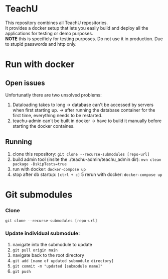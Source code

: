 # TeachU
This repository combines all TeachU repositories.  
It provides a docker setup that lets you easily build and deploy all the applications for testing or demo purposes.  
**NOTE** this is specificly for testing purposes. Do not use it in production. Due to stupid passwords and http only.  

# Run with docker
## Open issues
Unfortunatly there are two unsolved problems: 
1. Dataloading takes to long -> database can't be accessed by servers when first starting up. -> after running the database container for the first time, everything needs to be restarted. 
2. teachu-admin can't be built in docker -> have to build it manually before starting the docker containes.

## Running
1. clone this repository: `git clone --recurse-submodules [repo-url]`
2. build admin tool (insite the ./teachu-admin/teachu_admin dir): `mvn clean package -DskipTests=true`
3. run with docker: `docker-compose up`
4. stop after db startup: `[ctrl + c]`
5 rerun with docker: `docker-compose up`

# Git submodules
### Clone
`git clone --recurse-submodules [repo-url]`  

### Update individual submodule: 
1. navigate into the submodule to update
2. `git pull origin main`
3. navigate back to the root directory
4. `git add [name of updated submodule directory]`
5. `git commit -m "updated [submodule name]"`
6. `git push`
